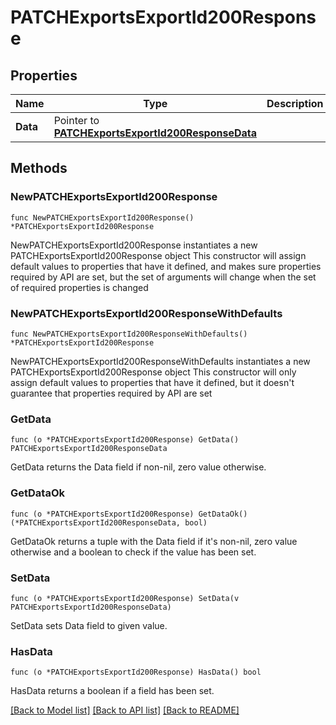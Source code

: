 # PATCHExportsExportId200Response

## Properties

Name | Type | Description | Notes
------------ | ------------- | ------------- | -------------
**Data** | Pointer to [**PATCHExportsExportId200ResponseData**](PATCHExportsExportId200ResponseData.md) |  | [optional] 

## Methods

### NewPATCHExportsExportId200Response

`func NewPATCHExportsExportId200Response() *PATCHExportsExportId200Response`

NewPATCHExportsExportId200Response instantiates a new PATCHExportsExportId200Response object
This constructor will assign default values to properties that have it defined,
and makes sure properties required by API are set, but the set of arguments
will change when the set of required properties is changed

### NewPATCHExportsExportId200ResponseWithDefaults

`func NewPATCHExportsExportId200ResponseWithDefaults() *PATCHExportsExportId200Response`

NewPATCHExportsExportId200ResponseWithDefaults instantiates a new PATCHExportsExportId200Response object
This constructor will only assign default values to properties that have it defined,
but it doesn't guarantee that properties required by API are set

### GetData

`func (o *PATCHExportsExportId200Response) GetData() PATCHExportsExportId200ResponseData`

GetData returns the Data field if non-nil, zero value otherwise.

### GetDataOk

`func (o *PATCHExportsExportId200Response) GetDataOk() (*PATCHExportsExportId200ResponseData, bool)`

GetDataOk returns a tuple with the Data field if it's non-nil, zero value otherwise
and a boolean to check if the value has been set.

### SetData

`func (o *PATCHExportsExportId200Response) SetData(v PATCHExportsExportId200ResponseData)`

SetData sets Data field to given value.

### HasData

`func (o *PATCHExportsExportId200Response) HasData() bool`

HasData returns a boolean if a field has been set.


[[Back to Model list]](../README.md#documentation-for-models) [[Back to API list]](../README.md#documentation-for-api-endpoints) [[Back to README]](../README.md)


